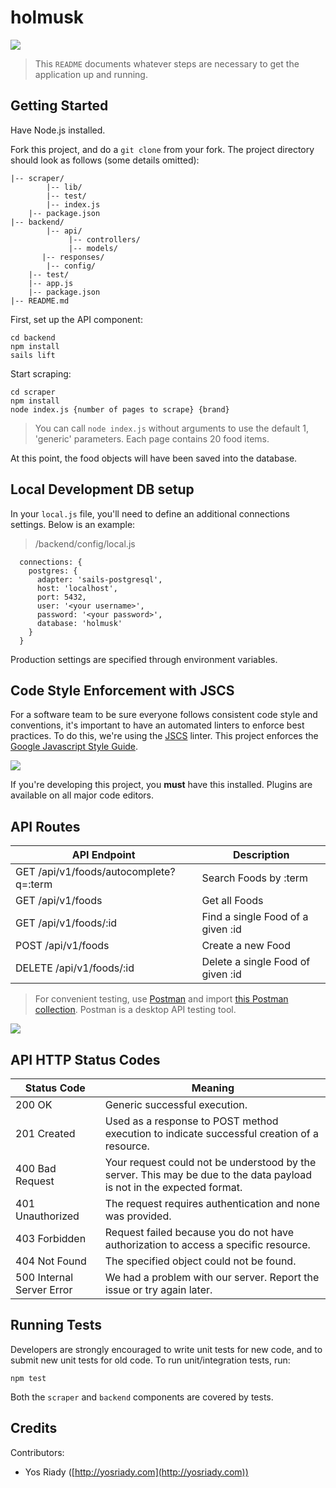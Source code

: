 holmusk
========

![](http://piclair.com/data/0ya6x.jpg)

> This `README` documents whatever steps are necessary to get the application up and running.

## Getting Started

Have Node.js installed.

Fork this project, and do a `git clone` from your fork. The project directory should look as follows (some details omitted):

```
|-- scraper/
		|-- lib/
		|-- test/
		|-- index.js
    |-- package.json
|-- backend/
		|-- api/
			 |-- controllers/
			 |-- models/
       |-- responses/
		|-- config/
    |-- test/
    |-- app.js
    |-- package.json
|-- README.md

```

First, set up the API component:

```
cd backend
npm install
sails lift
```

Start scraping:

```
cd scraper
npm install
node index.js {number of pages to scrape} {brand}
```
> You can call `node index.js` without arguments to use the default 1, 'generic' parameters. Each page contains 20 food items.

At this point, the food objects will have been saved into the database.

## Local Development DB setup

In your `local.js` file, you'll need to define an additional connections settings. Below is an example:

> /backend/config/local.js

```
  connections: {
    postgres: {
      adapter: 'sails-postgresql',
      host: 'localhost',
      port: 5432,
      user: '<your username>',
      password: '<your password>',
      database: 'holmusk'
    }
  }

```

Production settings are specified through environment variables.

## Code Style Enforcement with JSCS

For a software team to be sure everyone follows consistent code style and conventions, it's important to have an automated linters to enforce best practices. To do this, we're using the [JSCS](https://github.com/SublimeLinter/SublimeLinter-jscs/) linter. This project enforces the [Google Javascript Style Guide](https://github.com/jscs-dev/node-jscs/blob/master/presets/google.json).

![](https://github.com/SublimeLinter/SublimeLinter-jscs/raw/master/demo.gif)

If you're developing this project, you **must** have this installed. Plugins are available on all major code editors.


## API Routes

| API Endpoint                           | Description                       |
|----------------------------------------|-----------------------------------|
| GET /api/v1/foods/autocomplete?q=:term | Search Foods by :term             |
| GET /api/v1/foods                      | Get all Foods                     |
| GET /api/v1/foods/:id                  | Find a single Food of a given :id |
| POST /api/v1/foods                     | Create a new Food                 |
| DELETE /api/v1/foods/:id               | Delete a single Food of given :id |

> For convenient testing, use [Postman](https://www.getpostman.com) and import [this Postman collection](https://www.getpostman.com/collections/fec63667ea5bceeec5b0). Postman is a desktop API testing tool.

![](http://i.imgur.com/3UQ0qIW.gif)

## API HTTP Status Codes

| Status Code               | Meaning                                                                                                                |
|---------------------------|------------------------------------------------------------------------------------------------------------------------|
| 200 OK                    | Generic successful execution.                                                                                          |
| 201 Created               | Used as a response to POST method execution to indicate successful creation of a resource.                             |
| 400 Bad Request           | Your request could not be understood by the server. This may be due to the data payload is not in the expected format. |
| 401 Unauthorized          | The request requires authentication and none was provided.                                                             |
| 403 Forbidden             | Request failed because you do not have authorization to access a specific resource.                                    |
| 404 Not Found             | The specified object could not be found.                                                                               |
| 500 Internal Server Error | We had a problem with our server. Report the issue or try again later.                                                 |

## Running Tests
Developers are strongly encouraged to write unit tests for new code, and to submit new unit tests for old code. To run unit/integration tests, run:

```
npm test
```

Both the `scraper` and `backend` components are covered by tests.

## Credits

Contributors:

- Yos Riady ([http://yosriady.com](http://yosriady.com))

